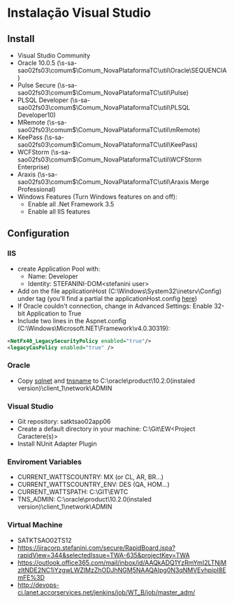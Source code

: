 # Instalação Visual Studio

## Install

* Visual Studio Community
* Oracle 10.0.5 (\\s-sa-sao02fs03\comum$\Comum_NovaPlataformaTC\util\Oracle\SEQUENCIA)
* Pulse Secure (\\s-sa-sao02fs03\comum$\Comum_NovaPlataformaTC\util\Pulse)
* PLSQL Developer (\\s-sa-sao02fs03\comum$\Comum_NovaPlataformaTC\util\PLSQL Developer10)
* MRemote (\\s-sa-sao02fs03\comum$\Comum_NovaPlataformaTC\util\mRemote)
* KeePass (\\s-sa-sao02fs03\comum$\Comum_NovaPlataformaTC\util\KeePass)
* WCFStorm (\\s-sa-sao02fs03\comum$\Comum_NovaPlataformaTC\util\WCFStorm Enterprise)
* Araxis (\\s-sa-sao02fs03\comum$\Comum_NovaPlataformaTC\util\Araxis Merge Professional)
* Windows Features (Turn Windows features on and off):
  * Enable all .Net Framework 3.5
  * Enable all IIS features

## Configuration

### IIS

* create Application Pool with:
  * Name: Developer
  * Identity: STEFANINI-DOM\<stefanini user>
* Add on the file applicationHost (C:\Windows\System32\inetsrv\Config) under tag <sites> (you'll find a partial the applicationHost.config [here](applicationHost.config))
* If Oracle couldn't connection, change in Advanced Settings: Enable 32-bit Application to True
* Include two lines in the Aspnet.config (C:\Windows\Microsoft.NET\Framework\v4.0.30319):

```xml
<NetFx40_LegacySecurityPolicy enabled="true"/>
<legacyCasPolicy enabled="true" />
```

### Oracle

* Copy [sqlnet](sqlnet.ora) and [tnsname](tnsname.ora) to C:\oracle\product\10.2.0(instaled version)\client_1\network\ADMIN

### Visual Studio

* Git repository: satktsao02app06
* Create a default directory in your machine: C:\Git\EW<Project Caractere(s)>
* Install NUnit Adapter Plugin

### Enviroment Variables

* CURRENT_WATTSCOUNTRY: MX (or CL, AR, BR...)
* CURRENT_WATTSCOUNTRY_ENV: DES (QA, HOM...)
* CURRENT_WATTSPATH: C:\GIT\EWTC
* TNS_ADMIN: C:\oracle\product\10.2.0(instaled version)\client_1\network\ADMIN

### Virtual Machine

* SATKTSAO02TS12
* https://jiracorp.stefanini.com/secure/RapidBoard.jspa?rapidView=344&selectedIssue=TWA-635&projectKey=TWA
* https://outlook.office365.com/mail/inbox/id/AAQkADQ1YzRmYmI2LTNjMzItNDE2NC1iYzgwLWZlMzZhODJhNGM5NAAQAIpg0N3qNMVEvhpipI8EmFE%3D
* http://devops-ci.lanet.accorservices.net/jenkins/job/WT_B/job/master_adm/